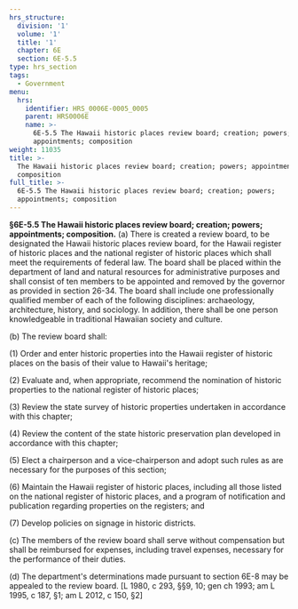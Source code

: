 ```yaml
---
hrs_structure:
  division: '1'
  volume: '1'
  title: '1'
  chapter: 6E
  section: 6E-5.5
type: hrs_section
tags:
  - Government
menu:
  hrs:
    identifier: HRS_0006E-0005_0005
    parent: HRS0006E
    name: >-
      6E-5.5 The Hawaii historic places review board; creation; powers;
      appointments; composition
weight: 11035
title: >-
  The Hawaii historic places review board; creation; powers; appointments;
  composition
full_title: >-
  6E-5.5 The Hawaii historic places review board; creation; powers;
  appointments; composition
---
```

**§6E-5.5 The Hawaii historic places review board; creation; powers; appointments; composition.** (a) There is created a review board, to be designated the Hawaii historic places review board, for the Hawaii register of historic places and the national register of historic places which shall meet the requirements of federal law. The board shall be placed within the department of land and natural resources for administrative purposes and shall consist of ten members to be appointed and removed by the governor as provided in section 26-34\. The board shall include one professionally qualified member of each of the following disciplines: archaeology, architecture, history, and sociology. In addition, there shall be one person knowledgeable in traditional Hawaiian society and culture.

(b) The review board shall:

(1) Order and enter historic properties into the Hawaii register of historic places on the basis of their value to Hawaii's heritage;

(2) Evaluate and, when appropriate, recommend the nomination of historic properties to the national register of historic places;

(3) Review the state survey of historic properties undertaken in accordance with this chapter;

(4) Review the content of the state historic preservation plan developed in accordance with this chapter;

(5) Elect a chairperson and a vice-chairperson and adopt such rules as are necessary for the purposes of this section;

(6) Maintain the Hawaii register of historic places, including all those listed on the national register of historic places, and a program of notification and publication regarding properties on the registers; and

(7) Develop policies on signage in historic districts.

(c) The members of the review board shall serve without compensation but shall be reimbursed for expenses, including travel expenses, necessary for the performance of their duties.

(d) The department's determinations made pursuant to section 6E-8 may be appealed to the review board. [L 1980, c 293, §§9, 10; gen ch 1993; am L 1995, c 187, §1; am L 2012, c 150, §2]